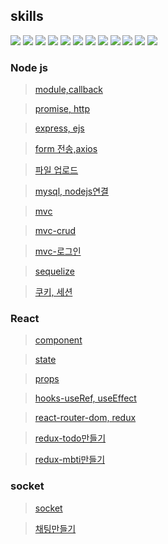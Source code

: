## skills
<img src="https://img.shields.io/badge/HTML-E34F26?style=flat&logo=HTML5&logoColor=white"> <img src="https://img.shields.io/badge/CSS-1572B6?style=flat&logo=CSS3&logoColor=white"> <img src="https://img.shields.io/badge/JavaScript-F7DF1E?style=flat&logo=JavaScript&logoColor=white"> <img src="https://img.shields.io/badge/Node.js-339933?style=flat&logo=Node.js&logoColor=white"> <img src="https://img.shields.io/badge/jQuery-0769AD?style=flat&logo=jQuery&logoColor=white"> <img src="https://img.shields.io/badge/Bootstrap-7952B3?style=flat&logo=Bootstrap&logoColor=white"> <img src="https://img.shields.io/badge/React-61DAFB?style=flat&logo=React&logoColor=white"> <img src="https://img.shields.io/badge/Redux-764ABC?style=flat&logo=Redux&logoColor=white"> <img src="https://img.shields.io/badge/MySQL-4479A1?style=flat&logo=MySQL&logoColor=white"> <img src="https://img.shields.io/badge/Spring-6DB33F?style=flat&logo=Spring&logoColor=white"> <img src="https://img.shields.io/badge/Spring Boot-6DB33F?style=flat&logo=Spring Boot&logoColor=white"> <img src="https://img.shields.io/badge/Amazon AWS-232F3E?style=flat&logo=Amazon AWS&logoColor=white"> 


### Node js
> [module,callback](https://github.com/GSIII/SeSAC_1YS_Web/tree/main/Nodejs/221117)

> [promise, http](https://github.com/GSIII/SeSAC_1YS_Web/tree/main/Nodejs/221119)

> [express, ejs](https://github.com/GSIII/SeSAC_1YS_Web/tree/main/Nodejs/221122)

> [form 전송,axios](https://github.com/GSIII/SeSAC_1YS_Web/tree/main/Nodejs/221124)

> [파일 업로드](https://github.com/GSIII/SeSAC_1YS_Web/tree/main/Nodejs/221126)

> [mysql, nodejs연결](https://github.com/GSIII/SeSAC_1YS_Web/tree/main/Nodejs/221129)

> [mvc](https://github.com/GSIII/SeSAC_1YS_Web/tree/main/Nodejs/221201)

> [mvc-crud](https://github.com/GSIII/SeSAC_1YS_Web/tree/main/Nodejs/221201_mysql)

> [mvc-로그인](https://github.com/GSIII/SeSAC_1YS_Web/tree/main/Nodejs/221203_crud)

> [sequelize](https://github.com/GSIII/SeSAC_1YS_Web/tree/main/Nodejs/221206)

> [쿠키, 세션](https://github.com/GSIII/SeSAC_1YS_Web/tree/main/Nodejs/221208_cookie)

### React
> [component](https://github.com/GSIII/SeSAC_1YS_Web/tree/main/React/230103)

> [state](https://github.com/GSIII/SeSAC_1YS_Web/tree/main/React/230105/my-app)

> [props](https://github.com/GSIII/SeSAC_1YS_Web/tree/main/React/230107)

> [hooks-useRef, useEffect](https://github.com/GSIII/SeSAC_1YS_Web/tree/main/React/230112)

> [react-router-dom, redux](https://github.com/GSIII/SeSAC_1YS_Web/tree/main/React/230117)

> [redux-todo만들기](https://github.com/GSIII/SeSAC_1YS_Web/tree/main/React/todo-app)

> [redux-mbti만들기](https://github.com/GSIII/SeSAC_1YS_Web/tree/main/React/mbti-app)

### socket
> [socket](https://github.com/GSIII/SeSAC_1YS_Web/tree/main/socket/230207)

> [채팅만들기](https://github.com/GSIII/SeSAC_1YS_Web/tree/main/socket/230209)
